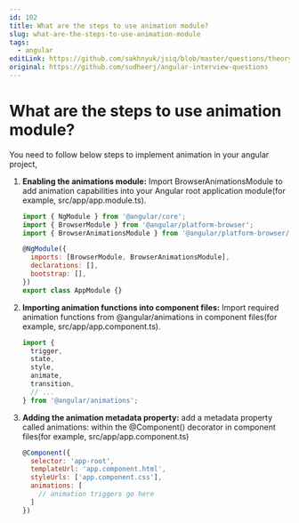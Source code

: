 ```yaml
---
id: 102
title: What are the steps to use animation module?
slug: what-are-the-steps-to-use-animation-module
tags:
  - angular
editLink: https://github.com/sakhnyuk/jsiq/blob/master/questions/theory/angular/102.md
original: https://github.com/sudheerj/angular-interview-questions
---
```


# What are the steps to use animation module?

You need to follow below steps to implement animation in your angular project,

1. **Enabling the animations module:** Import BrowserAnimationsModule to add animation capabilities into your Angular root application module(for example, src/app/app.module.ts).

   ```javascript
   import { NgModule } from '@angular/core';
   import { BrowserModule } from '@angular/platform-browser';
   import { BrowserAnimationsModule } from '@angular/platform-browser/animations';

   @NgModule({
     imports: [BrowserModule, BrowserAnimationsModule],
     declarations: [],
     bootstrap: [],
   })
   export class AppModule {}
   ```

2. **Importing animation functions into component files:** Import required animation functions from @angular/animations in component files(for example, src/app/app.component.ts).
   ```javascript
   import {
     trigger,
     state,
     style,
     animate,
     transition,
     // ...
   } from '@angular/animations';
   ```
3. **Adding the animation metadata property:** add a metadata property called animations: within the @Component() decorator in component files(for example, src/app/app.component.ts)
   ```javascript
   @Component({
     selector: 'app-root',
     templateUrl: 'app.component.html',
     styleUrls: ['app.component.css'],
     animations: [
       // animation triggers go here
     ]
   })
   ```